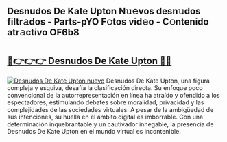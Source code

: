 ## Desnudos De Kate Upton N𝚞𝚎vos desn𝚞dos filtr𝚊dos - Parts-pYO F𝚘tos vid𝚎o - C𝚘ntenido atr𝚊ctivo OF6b8

# <h2><a href="http://mbbcyw3.tromn.icu/?c=Desnudos+De+Kate+Upton">🔗👉👉👉 Desnudos De Kate Upton 🔗🔗</a></h2>

[![Desnudos De Kate Upton nuevo](https://i.imgur.com/pEAQMta.gif)](http://mbbcyw3.tromn.icu/?c=Desnudos+De+Kate+Upton)
Desnudos De Kate Upton, una figura compleja y esquiva, desafía la clasificación directa. Su enfoque poco convencional de la autorrepresentación en línea ha atraído y ofendido a los espectadores, estimulando debates sobre moralidad, privacidad y las complejidades de las sociedades virtuales. A pesar de la ambigüedad de sus intenciones, su huella en el ámbito digital es imborrable. Con una determinación inquebrantable y un cautivador innegable, la presencia de Desnudos De Kate Upton en el mundo virtual es incontenible.
